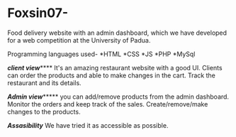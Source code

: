 # Foxsin07-

Food delivery website with an admin dashboard, which we have developed for a web competition at the University of Padua.

Programming languages used-
     *HTML
     *CSS
     *JS
     *PHP
     *MySql


*************client view*****************
It's an amazing restaurant website with a good UI.
Clients can order the products and able to make changes in the cart.
Track the restaurant and its details.

*************Admin view******************
you can add/remove products from the admin dashboard.
Monitor the orders and keep track of the sales.
Create/remove/make changes to the products.

***********Assasibility***********
We have tried it as accessible as possible.

